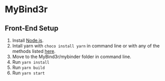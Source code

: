 # MyBind3r

## Front-End Setup
1. Install [Node.js](https://nodejs.org/en/download/).
2. Intall yarn with ```choco install yarn``` in command line or with any of the methods listed [here](https://classic.yarnpkg.com/en/docs/install/#windows-stable).
3. Move to the MyBind3r/mybinder folder in command line.
4. Run ```yarn install```
5. Run ```yarn build```
6. Run ```yarn start```